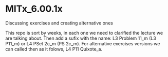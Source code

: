 MITx_6.00.1x
============

Discussing exercises and creating alternative ones

This repo is sort by weeks, in each one we need to clarified the lecture we are talking about. Then add a sufix with the name: L3 Problem 11_m (L3 P11_m) or L4 PSet 2c_m (PS 2c_m).
For alternative exercises versions we can called then as it folows, L4 P11 Quixote_a.
